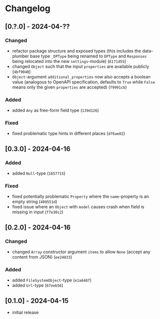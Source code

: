 # Changelog

## [0.?.0] - 2024-04-??

### Changed

- refactor package structure and exposed types (this includes the data-plumber base type `_DPType` being renamed to `DPType` and `Responses` being relocated into the new `settings`-module) (`6171d55`)
- changed `Object` such that the input `properties` are available publicly (`4bf9040`)
- `Object`-argument `additional_properties` now also accepts a boolean value (analogous to OpenAPI specification, defaults to `True` while `False` means only the given `properties` are accepted) (`f9991cb`)

### Added

- added `Any` as free-form field type (`139d126`)

### Fixed

- fixed problematic type hints in different places (`d76ae02`)

## [0.3.0] - 2024-04-16

### Added

- added `Null`-type (`1657715`)

### Fixed

- fixed potentially problematic `Property` where the `name`-property is an empty string (`409551d`)
- fixed issue where an `Object` with `model` causes crash when field is missing in input (`f7e30c2`)

## [0.2.0] - 2024-04-16

### Changed

- changed `Array` constructor argument `items` to allow `None` (accept any content from JSON) (`ee24833`)

### Added

- added `FileSystemObject`-type (`e1a648f`)
- added `Url`-type (`67eeb56`)


## [0.1.0] - 2024-04-15

- initial release
